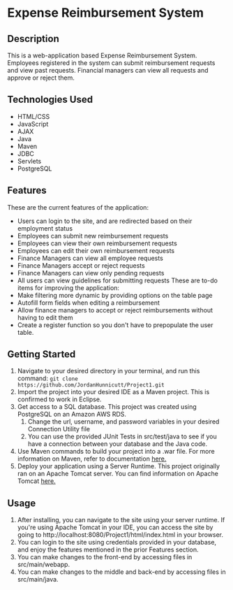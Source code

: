 # Expense Reimbursement System
## Description
This is a web-application based Expense Reimbursement System. Employees registered in the system can submit reimbursement requests and view past requests. Financial managers can view all requests and approve or reject them.
## Technologies Used
- HTML/CSS
- JavaScript
- AJAX
- Java
- Maven
- JDBC
- Servlets
- PostgreSQL
## Features
These are the current features of the application:
- Users can login to the site, and are redirected based on their employment status
- Employees can submit new reimbursement requests
- Employees can view their own reimbursement requests
- Employees can edit their own reimbursement requests
- Finance Managers can view all employee requests
- Finance Managers accept or reject requests
- Finance Managers can view only pending requests
- All users can view guidelines for submitting requests
These are to-do items for improving the application:
- Make filtering more dynamic by providing options on the table page
- Autofill form fields when editing a reimbursement
- Allow finance managers to accept or reject reimbursements without having to edit them
- Create a register function so you don't have to prepopulate the user table.
## Getting Started
1. Navigate to your desired directory in your terminal, and run this command: `git clone https://github.com/JordanHunnicutt/Project1.git`
2. Import the project into your desired IDE as a Maven project. This is confirmed to work in Eclipse.
3. Get access to a SQL database. This project was created using PostgreSQL on an Amazon AWS RDS.
     1. Change the url, username, and password variables in your desired Connection Utility file
     2. You can use the provided JUnit Tests in src/test/java to see if you have a connection between your database and the Java code.
4. Use Maven commands to build your project into a .war file. For more information on Maven, refer to documentation [here.](https://maven.apache.org/guides/index.html)
5. Deploy your application using a Server Runtime. This project originally ran on an Apache Tomcat server. You can find information on Apache Tomcat [here.](http://tomcat.apache.org/)
## Usage
1. After installing, you can navigate to the site using your server runtime. If you're using Apache Tomcat in your IDE, you can access the site by going to http://localhost:8080/Project1/html/index.html in your browser.
2. You can login to the site using credentials provided in your database, and enjoy the features mentioned in the prior Features section.
3. You can make changes to the front-end by accessing files in src/main/webapp.
4. You can make changes to the middle and back-end by accessing files in src/main/java.
